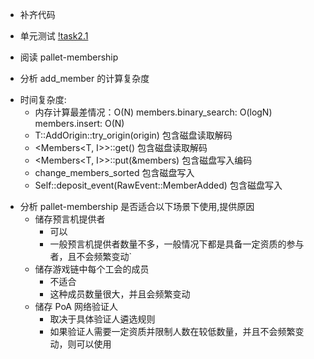 - 补齐代码
- 单元测试
[!task2.1](./unit_test.png)

- 阅读 pallet-membership
* 分析 add_member 的计算复杂度
- 时间复杂度:
  - 内存计算最差情况：O(N)
    members.binary_search: O(logN)
    members.insert: O(N)
  - T::AddOrigin::try_origin(origin) 包含磁盘读取解码
  - <Members<T, I>>::get() 包含磁盘读取解码
  - <Members<T, I>>::put(&members) 包含磁盘写入编码
  - change_members_sorted 包含磁盘写入
  -  Self::deposit_event(RawEvent::MemberAdded) 包含磁盘写入

* 分析 pallet-membership 是否适合以下场景下使用,提供原因
  * 储存预言机提供者
    - 可以
    - 一般预言机提供者数量不多，一般情况下都是具备一定资质的参与者，且不会频繁变动`
  * 储存游戏链中每个工会的成员
    - 不适合
    - 这种成员数量很大，并且会频繁变动
  * 储存 PoA 网络验证人
    - 取决于具体验证人遴选规则
    - 如果验证人需要一定资质并限制人数在较低数量，并且不会频繁变动，则可以使用